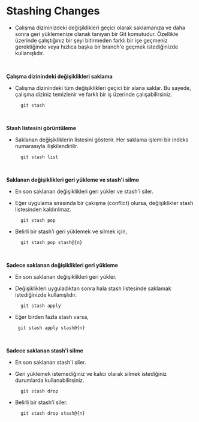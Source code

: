 # Stashing Changes

- Çalışma dizininizdeki değişiklikleri geçici olarak saklamanıza ve daha sonra geri yüklemenize olanak tanıyan bir Git komutudur. Özellikle üzerinde çalıştığınız bir şeyi bitirmeden farklı bir işe geçmeniz gerektiğinde veya hızlıca başka bir branch'e geçmek istediğinizde kullanışlıdır. 

<br>

**Çalışma dizinindeki değişiklikleri saklama**<br>
- Çalışma dizinindeki tüm değişiklikleri geçici bir alana saklar. Bu sayede, çalışma diziniz temizlenir ve farklı bir iş üzerinde çalışabilirsiniz.
    
        git stash

 <br>

 **Stash listesini görüntüleme**<br>
- Saklanan değişikliklerin listesini gösterir. Her saklama işlemi bir indeks numarasıyla ilişkilendirilir.

        git stash list

 <br>

 **Saklanan değişiklikleri geri yükleme ve stash'i silme**<br>
- En son saklanan değişiklikleri geri yükler ve stash'i siler.
- Eğer uygulama sırasında bir çakışma (conflict) olursa, değişiklikler stash listesinden kaldırılmaz.

        git stash pop

- Belirli bir stash'i geri yüklemek ve silmek için,

        git stash pop stash@{n}

 <br>

  **Sadece saklanan değişiklikleri geri yükleme**<br>
- En son saklanan değişiklikleri geri yükler.
- Değişiklikleri uyguladıktan sonra hala stash listesinde saklamak istediğinizde kullanışlıdır.

        git stash apply
    
-  Eğer birden fazla stash varsa,

        git stash apply stash@{n}

 <br>

 **Sadece saklanan stash'i silme**<br>
- En son saklanan stash'i siler. 
- Geri yüklemek istemediğiniz ve kalıcı olarak silmek istediğiniz durumlarda kullanabilirsiniz.

        git stash drop

- Belirli bir stash'i siler.

        git stash drop stash@{n}

 <br>